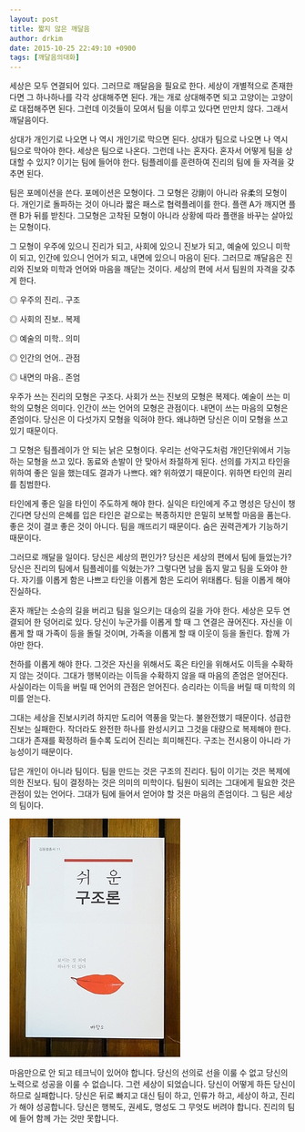 ```yaml
---
layout: post
title: 짧지 않은 깨달음
author: drkim
date: 2015-10-25 22:49:10 +0900
tags: [깨달음의대화]
---
```

세상은 모두 연결되어 있다. 그러므로 깨달음을 필요로 한다. 세상이 개별적으로 존재한다면 그 하나하나를 각각 상대해주면 된다. 개는 개로 상대해주면 되고 고양이는 고양이로 대접해주면 된다. 그런데 이것들이 모여서 팀을 이루고 있다면 만만치 않다. 그래서 깨달음이다. 

  


상대가 개인기로 나오면 나 역시 개인기로 막으면 된다. 상대가 팀으로 나오면 나 역시 팀으로 막아야 한다. 세상은 팀으로 나온다. 그런데 나는 혼자다. 혼자서 어떻게 팀을 상대할 수 있지? 이기는 팀에 들어야 한다. 팀플레이를 훈련하여 진리의 팀에 들 자격을 갖추면 된다. 

  


팀은 포메이션을 쓴다. 포메이션은 모형이다. 그 모형은 강剛이 아니라 유柔의 모형이다. 개인기로 돌파하는 것이 아니라 짧은 패스로 협력플레이를 한다. 플랜 A가 깨지면 플랜 B가 뒤를 받친다. 그모형은 고착된 모형이 아니라 상황에 따라 플랜을 바꾸는 살아있는 모형이다.

  


그 모형이 우주에 있으니 진리가 되고, 사회에 있으니 진보가 되고, 예술에 있으니 미학이 되고, 인간에 있으니 언어가 되고, 내면에 있으니 마음이 된다. 그러므로 깨달음은 진리와 진보와 미학과 언어와 마음을 깨닫는 것이다. 세상의 편에 서서 팀원의 자격을 갖추게 한다.

  


◎ 우주의 진리.. 구조   
      
◎ 사회의 진보.. 복제  
      
◎ 예술의 미학.. 의미  
      
◎ 인간의 언어.. 관점  
      
◎ 내면의 마음.. 존엄 

  


우주가 쓰는 진리의 모형은 구조다. 사회가 쓰는 진보의 모형은 복제다. 예술이 쓰는 미학의 모형은 의미다. 인간이 쓰는 언어의 모형은 관점이다. 내면이 쓰는 마음의 모형은 존엄이다. 당신은 이 다섯가지 모형을 익혀야 한다. 왜냐하면 당신은 이미 모형을 쓰고 있기 때문이다. 

  


그 모형은 팀플레이가 안 되는 낡은 모형이다. 우리는 선악구도처럼 개인단위에서 기능하는 모형을 쓰고 있다. 동료와 손발이 안 맞아서 좌절하게 된다. 선의를 가지고 타인을 위하여 좋은 일을 했는데도 결과가 나쁘다. 왜? 위하였기 때문이다. 위하면 타인의 권리를 침범한다. 

  


타인에게 좋은 일을 타인이 주도하게 해야 한다. 실익은 타인에게 주고 명성은 당신이 챙긴다면 당신의 은혜를 입은 타인은 겉으로는 복종하지만 은밀히 보복할 마음을 품는다. 좋은 것이 결코 좋은 것이 아니다. 팀을 깨뜨리기 때문이다. 숨은 권력관계가 기능하기 때문이다. 

  


그러므로 깨달을 일이다. 당신은 세상의 편인가? 당신은 세상의 편에서 팀에 들었는가? 당신은 진리의 팀에서 팀플레이를 익혔는가? 그렇다면 남을 돕지 말고 팀을 도와야 한다. 자기를 이롭게 함은 나쁘고 타인을 이롭게 함은 도리어 위태롭다. 팀을 이롭게 해야 진실하다. 

  


혼자 깨닫는 소승의 길을 버리고 팀을 일으키는 대승의 길을 가야 한다. 세상은 모두 연결되어 한 덩어리로 있다. 당신이 누군가를 이롭게 할 때 그 연결은 끊어진다. 자신을 이롭게 할 때 가족이 등을 돌릴 것이며, 가족을 이롭게 할 때 이웃이 등을 돌린다. 함께 가야만 한다. 

  


천하를 이롭게 해야 한다. 그것은 자신을 위해서도 혹은 타인을 위해서도 이득을 수확하지 않는 것이다. 그대가 행복이라는 이득을 수확하지 않을 때 마음의 존엄은 얻어진다. 사실이라는 이득을 버릴 때 언어의 관점은 얻어진다. 승리라는 이득을 버릴 때 미학의 의미를 얻는다. 

  


그대는 세상을 진보시키려 하지만 도리어 역풍을 맞는다. 불완전했기 때문이다. 성급한 진보는 실패한다. 작더라도 완전한 하나를 완성시키고 그것을 대량으로 복제해야 한다. 그대가 존재를 확정하려 들수록 도리어 진리는 희미해진다. 구조는 전시용이 아니라 가능성이기 때문이다.

  


답은 개인이 아니라 팀이다. 팀을 만드는 것은 구조의 진리다. 팀이 이기는 것은 복제에 의한 진보다. 팀이 결정하는 것은 의미의 미학이다. 팀원이 되려는 그대에게 필요한 것은 관점이 있는 언어다. 그대가 팀에 들어서 얻어야 할 것은 마음의 존엄이다. 그 팀은 세상의 팀이다. 

  



 ![](/files/attach/images/198/739/632/DSC01488.JPG) 

  


마음만으로 안 되고 테크닉이 있어야 합니다. 당신의 선의로 선을 이룰 수 없고 당신의 노력으로 성공을 이룰 수 없습니다. 그런 세상이 되었습니다. 당신이 어떻게 하든 당신이 하므로 실패합니다. 당신은 뒤로 빠지고 대신 팀이 하고, 인류가 하고, 세상이 하고, 진리가 해야 성공합니다. 당신은 행복도, 권세도, 명성도 그 무엇도 버려야 합니다. 진리의 팀에 들어 함께 가는 것만 못합니다.